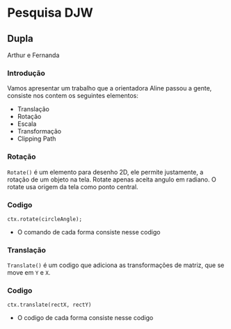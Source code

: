 # Pesquisa DJW
## Dupla 
Arthur e Fernanda
### Introdução
Vamos apresentar um trabalho que a orientadora Aline passou a gente, consiste nos contem os seguintes elementos: 
* Translação
* Rotação
* Escala
* Transformação
* Clipping Path
### Rotação
`Rotate()` é um elemento para desenho 2D, ele permite justamente, a rotação de um objeto na tela. 
Rotate apenas aceita angulo em radiano.
O rotate usa origem da tela como ponto central.
### Codigo
`ctx.rotate(circleAngle);`
 * O comando de cada forma consiste nesse codigo

### Translação
`Translate()` é um codigo que adiciona as transformações de matriz, que se move em `Y` e `X`.

### Codigo
`ctx.translate(rectX, rectY)`
 * O codigo de cada forma consiste nesse codigo
